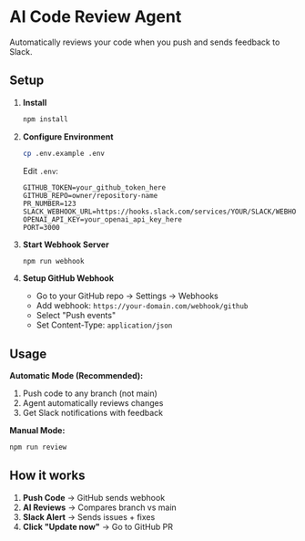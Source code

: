 # AI Code Review Agent

Automatically reviews your code when you push and sends feedback to Slack.

## Setup

1. **Install**
   ```bash
   npm install
   ```

2. **Configure Environment**
   ```bash
   cp .env.example .env
   ```
   
   Edit `.env`:
   ```env
   GITHUB_TOKEN=your_github_token_here
   GITHUB_REPO=owner/repository-name
   PR_NUMBER=123
   SLACK_WEBHOOK_URL=https://hooks.slack.com/services/YOUR/SLACK/WEBHOOK
   OPENAI_API_KEY=your_openai_api_key_here
   PORT=3000
   ```

3. **Start Webhook Server**
   ```bash
   npm run webhook
   ```

4. **Setup GitHub Webhook**
   - Go to your GitHub repo → Settings → Webhooks
   - Add webhook: `https://your-domain.com/webhook/github`
   - Select "Push events"
   - Set Content-Type: `application/json`

## Usage

**Automatic Mode (Recommended):**
1. Push code to any branch (not main)
2. Agent automatically reviews changes
3. Get Slack notifications with feedback

**Manual Mode:**
```bash
npm run review
```

## How it works

1. **Push Code** → GitHub sends webhook
2. **AI Reviews** → Compares branch vs main
3. **Slack Alert** → Sends issues + fixes
4. **Click "Update now"** → Go to GitHub PR